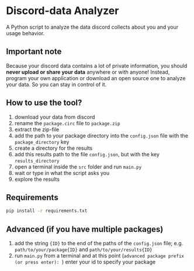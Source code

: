 
# Discord-data Analyzer

A Python script to analyze the data discord collects about you and your usage behavior.

## Important note

Because your discord data contains a lot of private information, you should **never upload or share your data** anywhere or with anyone!
Instead, program your own application or download an open source one to analyze your data. So you can stay in control of it.

## How to use the tool?

1. download your data from discord
2. rename the `package.circ` file to `package.zip`
3. extract the zip-file
4. add the path to your package directory into the `config.json` file with the `package_directory` key
5. create a directory for the results
6. add this results path to the file `config.json`, but with the key `results_directory`
7. open a terminal inside the `src` folder and run `main.py`
8. wait or type in what the script asks you
9. explore the results

## Requirements

```cmd
pip install -r requirements.txt
```

## Advanced (if you have multiple packages)

1. add the string `{ID}` to the end of the paths of the `config.json` file; e.g. `path/to/your/package{ID}` and `path/to/your/results{ID}`
2. run `main.py` from a terminal and at this point (`advanced package prefix (or press enter): `) enter your id to specify your package

